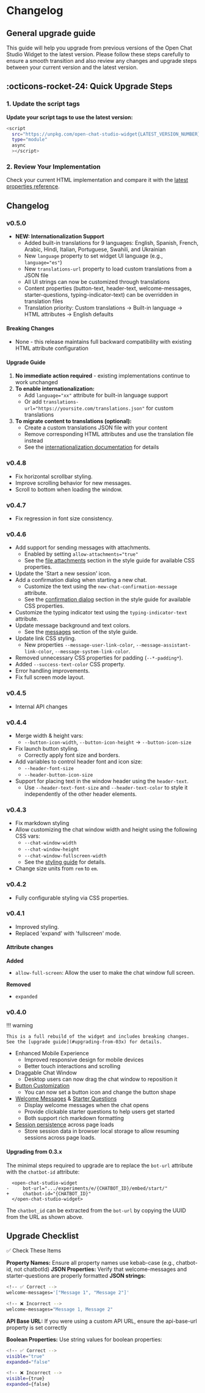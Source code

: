 # Changelog

## General upgrade guide

This guide will help you upgrade from previous versions of the Open Chat Studio Widget to the latest version. Please follow these steps carefully to ensure a smooth transition and also review any changes and upgrade steps between your current version and the latest version.

## :octicons-rocket-24: Quick Upgrade Steps

### 1. Update the script tags

**Update your script tags to use the latest version:**
```bash
<script 
  src="https://unpkg.com/open-chat-studio-widget{LATEST_VERSION_NUMBER}/dist/open-chat-studio-widget/open-chat-studio-widget.js"
  type="module"
  async
  ></script>
```

### 2. Review Your Implementation
Check your current HTML implementation and compare it with the [latest properties reference](reference.md#properties-reference).

## Changelog

### v0.5.0

* **NEW: Internationalization Support**
  * Added built-in translations for 9 languages: English, Spanish, French, Arabic, Hindi, Italian, Portuguese, Swahili, and Ukrainian
  * New `language` property to set widget UI language (e.g., `language="es"`)
  * New `translations-url` property to load custom translations from a JSON file
  * All UI strings can now be customized through translations
  * Content properties (button-text, header-text, welcome-messages, starter-questions, typing-indicator-text) can be overridden in translation files
  * Translation priority: Custom translations → Built-in language → HTML attributes → English defaults

#### Breaking Changes
* None - this release maintains full backward compatibility with existing HTML attribute configuration

#### Upgrade Guide
1. **No immediate action required** - existing implementations continue to work unchanged
2. **To enable internationalization:**
   * Add `language="xx"` attribute for built-in language support
   * Or add `translations-url="https://yoursite.com/translations.json"` for custom translations
3. **To migrate content to translations (optional):**
   * Create a custom translations JSON file with your content
   * Remove corresponding HTML attributes and use the translation file instead
   * See the [internationalization documentation](reference.md#internationalization) for details

### v0.4.8

* Fix horizontal scrollbar styling.
* Improve scrolling behavior for new messages.
* Scroll to bottom when loading the window.

### v0.4.7

* Fix regression in font size consistency.

### v0.4.6

* Add support for sending messages with attachments.
    * Enabled by setting `allow-attachments="true"`
    * See the [file attachments](styling.md#file-attachments) section in the style guide for available CSS properties.
* Update the 'Start a new session' icon.
* Add a confirmation dialog when starting a new chat.
    * Customize the text using the `new-chat-confirmation-message` attribute.
    * See the [confirmation dialog](styling.md#confirmation-dialog) section in the style guide for available CSS properties.
* Customize the typing indicator text using the `typing-indicator-text` attribute.
* Update message background and text colors.
    * See the [messages](styling.md#messages) section of the style guide.
* Update link CSS styling.
    * New properties `--message-user-link-color`, `--message-assistant-link-color`, `--message-system-link-color`.
* Removed unnecessary CSS properties for padding (`--*-padding*`).
* Added `--success-text-color` CSS property.
* Error handling improvements.
* Fix full screen mode layout.

### v0.4.5

* Internal API changes

### v0.4.4

* Merge width & height vars:
    * `--button-icon-width`, `--button-icon-height` -> `--button-icon-size` 
* Fix launch button styling.
    * Correctly apply font size and borders.
* Add variables to control header font and icon size:
    * `--header-font-size` 
    * `--header-button-icon-size` 
* Support for placing text in the window header using the `header-text`.
    * Use `--header-text-font-size` and `--header-text-color` to style it independently of the other header elements. 

### v0.4.3

* Fix markdown styling
* Allow customizing the chat window width and height using the following CSS vars:
    * `--chat-window-width` 
    * `--chat-window-height` 
    * `--chat-window-fullscreen-width`
    * See the [styling guide](./styling.md#chat-window) for details.
* Change size units from `rem` to `em`.

### v0.4.2

* Fully configurable styling via CSS properties.

### v0.4.1

* Improved styling.
* Replaced 'expand' with 'fullscreen' mode.

#### Attribute changes

**Added**

* `allow-full-screen`: Allow the user to make the chat window full screen. 

**Removed**

* `expanded`

### v0.4.0

!!! warning

    This is a full rebuild of the widget and includes breaking changes. See the [upgrade guide](#upgrading-from-03x) for details.

* Enhanced Mobile Experience
    * Improved responsive design for mobile devices
    * Better touch interactions and scrolling
* Draggable Chat Window
    * Desktop users can now drag the chat window to reposition it
* [Button Customization](reference.md#button-customization)
    * You can now set a button icon and change the button shape
* [Welcome Messages](reference.md#welcome-messages) & [Starter Questions](reference.md#starter-questions)
    * Display welcome messages when the chat opens
    * Provide clickable starter questions to help users get started
    * Both support rich markdown formatting
* [Session persistence](reference.md#persistent-sessions) across page loads
    * Store session data in browser local storage to allow resuming sessions across page loads. 

#### Upgrading from 0.3.x

The minimal steps required to upgrade are to replace the `bot-url` attribute with the `chatbot-id` attribute:

``` { .diff .annotate }
  <open-chat-studio-widget
-     bot-url=".../experiments/e/{CHATBOT_ID}/embed/start/"
+     chatbot-id="{CHATBOT_ID}"
  </open-chat-studio-widget>
```

The `chatbot_id` can be extracted from the `bot-url` by copying the UUID from the URL as shown above.


## Upgrade Checklist
✅ Check These Items

**Property Names:** Ensure all property names use kebab-case (e.g., chatbot-id, not chatbotId)
**JSON Properties:** Verify that welcome-messages and starter-questions are properly formatted
**JSON strings:**
```bash
<!-- ✅ Correct -->
welcome-messages='["Message 1", "Message 2"]'

<!-- ❌ Incorrect -->
welcome-messages="Message 1, Message 2"
```

**API Base URL:** If you were using a custom API URL, ensure the api-base-url property is set correctly

**Boolean Properties:** Use string values for boolean properties:
```bash
<!-- ✅ Correct -->
visible="true"
expanded="false"

<!-- ❌ Incorrect -->
visible={true}
expanded={false}
```
